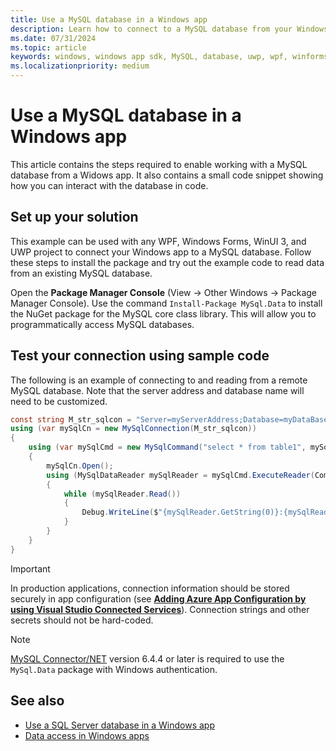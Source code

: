 ```yaml
---
title: Use a MySQL database in a Windows app
description: Learn how to connect to a MySQL database from your Windows app, and test your connection using sample code.
ms.date: 07/31/2024
ms.topic: article
keywords: windows, windows app sdk, MySQL, database, uwp, wpf, winforms, windows forms, winui
ms.localizationpriority: medium
---
```


# Use a MySQL database in a Windows app

This article contains the steps required to enable working with a MySQL database from a Widows app. It also contains a small code snippet showing how you can interact with the database in code.

## Set up your solution

This example can be used with any WPF, Windows Forms, WinUI 3, and UWP project to connect your Windows app to a MySQL database. Follow these steps to install the package and try out the example code to read data from an existing MySQL database.

Open the **Package Manager Console** (View -> Other Windows -> Package Manager Console). Use the command `Install-Package MySql.Data` to install the NuGet package for the MySQL core class library. This will allow you to programmatically access MySQL databases.

## Test your connection using sample code

The following is an example of connecting to and reading from a remote MySQL database. Note that the server address and database name will need to be customized.

``` csharp
const string M_str_sqlcon = "Server=myServerAddress;Database=myDataBase;IntegratedSecurity=yes;Uid=auth_windows;";
using (var mySqlCn = new MySqlConnection(M_str_sqlcon))
{
    using (var mySqlCmd = new MySqlCommand("select * from table1", mySqlCn))
    {
        mySqlCn.Open();
        using (MySqlDataReader mySqlReader = mySqlCmd.ExecuteReader(CommandBehavior.CloseConnection))
        {
            while (mySqlReader.Read())
            {
                Debug.WriteLine($"{mySqlReader.GetString(0)}:{mySqlReader.GetString(1)}");
            }
        }
    }
}
```

> [!IMPORTANT]
> In production applications, connection information should be stored securely in app configuration (see [**Adding Azure App Configuration by using Visual Studio Connected Services**](/visualstudio/azure/vs-azure-tools-connected-services-app-configuration)). Connection strings and other secrets should not be hard-coded.

> [!NOTE]
> [MySQL Connector/NET](https://dev.mysql.com/downloads/connector/net/) version 6.4.4 or later is required to use the `MySql.Data` package with Windows authentication.

## See also

- [Use a SQL Server database in a Windows app](sql-server-database.md)
- [Data access in Windows apps](index.md)
